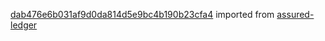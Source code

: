 [dab476e6b031af9d0da814d5e9bc4b190b23cfa4](https://github.com/insolar/assured-ledger/commit/dab476e6b031af9d0da814d5e9bc4b190b23cfa4) imported from [assured-ledger](https://github.com/insolar/assured-ledger)
